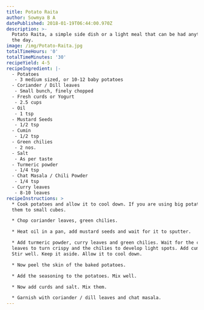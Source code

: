 ```yaml
---
title: Potato Raita
author: Sowmya B A
datePublished: 2018-01-19T06:44:00.970Z
description: >-
  Potato Raita, a simple side dish or a light meal that can be had anytime of
  the day.
image: /img/Potato-Raita.jpg
totalTimeHours: '0'
totalTimeMinutes: '30'
recipeYield: 4-5
recipeIngredient: |-
  - Potatoes
   - 3 medium sized, or 10-12 baby potatoes
  - Coriander / Dill leaves
   - Small bunch, finely chopped
  - Fresh curds or Yogurt  
   - 2.5 cups
  - Oil
   - 1 tsp
  - Mustard Seeds
   - 1/2 tsp
  - Cumin
   - 1/2 tsp
  - Green chilies
   - 2 nos. 
  - Salt
   - As per taste
  - Turmeric powder
   - 1/4 tsp
  - Chat Masala / Chili Powder
   - 1/4 tsp
  - Curry leaves
   - 8-10 leaves
recipeInstructions: >
  * Cook potatoes and allow it to cool down. If you are using big potatoes, cut
  them to small cubes.

  * Chop coriander leaves, green chilies.

  * Heat oil in a pan, add mustard seeds and wait for it to sputter.

  * Add turmeric powder, curry leaves and green chilies. Wait for the curry
  leaves to turn crispy and the chilies to develop light spots. Add cumin seeds.
  Stir well. Keep it aside. Allow it to cool down.

  * Now peel the skin of the baked potatoes. 

  * Add the seasoning to the potatoes. Mix well.

  * Now add curds and salt. Mix them.

  * Garnish with coriander / dill leaves and chat masala.
---
```




